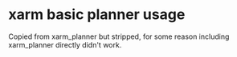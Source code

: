 # xarm basic planner usage

Copied from xarm_planner but stripped, for some reason including xarm_planner directly didn't work.
